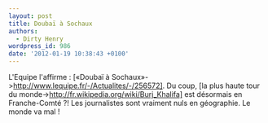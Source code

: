 ```yaml
---
layout: post
title: Doubaï à Sochaux
authors:
  - Dirty Henry
wordpress_id: 986
date: '2012-01-19 10:38:43 +0100'
---
```

L'Equipe l'affirme : [«Doubaï à Sochaux»->http://www.lequipe.fr/-/Actualites/-/256572]. Du coup, [la plus haute tour du monde->http://fr.wikipedia.org/wiki/Burj_Khalifa] est désormais en Franche-Comté ?! Les journalistes sont vraiment nuls en géographie. Le monde va mal !
